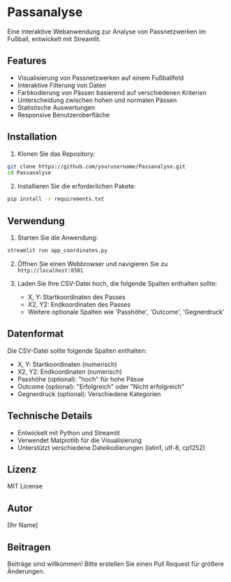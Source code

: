 # Passanalyse

Eine interaktive Webanwendung zur Analyse von Passnetzwerken im Fußball, entwickelt mit Streamlit.

## Features

- Visualisierung von Passnetzwerken auf einem Fußballfeld
- Interaktive Filterung von Daten
- Farbkodierung von Pässen basierend auf verschiedenen Kriterien
- Unterscheidung zwischen hohen und normalen Pässen
- Statistische Auswertungen
- Responsive Benutzeroberfläche

## Installation

1. Klonen Sie das Repository:
```bash
git clone https://github.com/yourusername/Passanalyse.git
cd Passanalyse
```

2. Installieren Sie die erforderlichen Pakete:
```bash
pip install -r requirements.txt
```

## Verwendung

1. Starten Sie die Anwendung:
```bash
streamlit run app_coordinates.py
```

2. Öffnen Sie einen Webbrowser und navigieren Sie zu `http://localhost:8501`

3. Laden Sie Ihre CSV-Datei hoch, die folgende Spalten enthalten sollte:
   - X, Y: Startkoordinaten des Passes
   - X2, Y2: Endkoordinaten des Passes
   - Weitere optionale Spalten wie 'Passhöhe', 'Outcome', 'Gegnerdruck'

## Datenformat

Die CSV-Datei sollte folgende Spalten enthalten:

- X, Y: Startkoordinaten (numerisch)
- X2, Y2: Endkoordinaten (numerisch)
- Passhöhe (optional): "hoch" für hohe Pässe
- Outcome (optional): "Erfolgreich" oder "Nicht erfolgreich"
- Gegnerdruck (optional): Verschiedene Kategorien

## Technische Details

- Entwickelt mit Python und Streamlit
- Verwendet Matplotlib für die Visualisierung
- Unterstützt verschiedene Dateikodierungen (latin1, utf-8, cp1252)

## Lizenz

MIT License

## Autor

[Ihr Name]

## Beitragen

Beiträge sind willkommen! Bitte erstellen Sie einen Pull Request für größere Änderungen. 